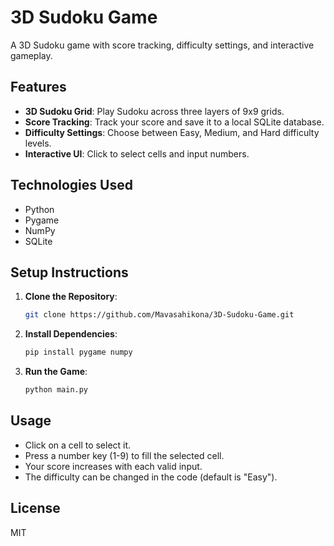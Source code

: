 # 3D Sudoku Game

A 3D Sudoku game with score tracking, difficulty settings, and interactive gameplay.

## Features
- **3D Sudoku Grid**: Play Sudoku across three layers of 9x9 grids.
- **Score Tracking**: Track your score and save it to a local SQLite database.
- **Difficulty Settings**: Choose between Easy, Medium, and Hard difficulty levels.
- **Interactive UI**: Click to select cells and input numbers.

## Technologies Used
- Python
- Pygame
- NumPy
- SQLite

## Setup Instructions
1. **Clone the Repository**:
   ```bash
   git clone https://github.com/Mavasahikona/3D-Sudoku-Game.git
   ```
2. **Install Dependencies**:
   ```bash
   pip install pygame numpy
   ```
3. **Run the Game**:
   ```bash
   python main.py
   ```

## Usage
- Click on a cell to select it.
- Press a number key (1-9) to fill the selected cell.
- Your score increases with each valid input.
- The difficulty can be changed in the code (default is "Easy").

## License
MIT